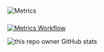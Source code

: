 

![Metrics](https://metrics.lecoq.io/tst32?template=classic&languages=1&introduction=1&lines=1&habits=1&contributors=1&people=1&languages.limit=8&languages.sections=most-used&languages.colors=github&languages.threshold=0%25&languages.indepth=false&languages.recent.load=300&languages.recent.days=14&introduction.title=true&habits.from=200&habits.days=14&habits.facts=true&habits.charts=true&contributors.head=master&contributors.ignored=github-actions%5Bbot%5D%2C%20dependabot%5Bbot%5D%2C%20dependabot-preview%5Bbot%5D&contributors.contributions=false&people.limit=24&people.size=28&people.types=followers%2C%20following&people.identicons=false&people.shuffle=false&config.timezone=Europe%2FMoscow)
###
[![Metrics Workflow](https://github.com/tst32/tst32/actions/workflows/WF-METRICS.yml/badge.svg)](https://github.com/tst32/tst32/actions/workflows/WF-METRICS.yml)

![this repo owner GitHub stats](https://github-readme-stats.vercel.app/api?username=tst32&count_private=true)
